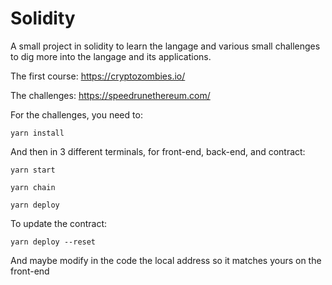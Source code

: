 # Solidity

A small project in solidity to learn the langage and various small challenges to dig more into the langage and its applications.

The first course: https://cryptozombies.io/

The challenges: https://speedrunethereum.com/

For the challenges, you need to:

```
yarn install
```

And then in 3 different terminals, for front-end, back-end, and contract:

```
yarn start
```

```
yarn chain
```

```
yarn deploy
```

To update the contract:

```
yarn deploy --reset
```

And maybe modify in the code the local address so it matches yours on the front-end

